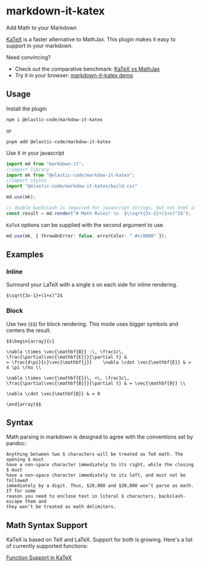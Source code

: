 # markdown-it-katex

Add Math to your Markdown

[KaTeX](https://github.com/Khan/KaTeX) is a faster alternative to MathJax. This plugin makes it easy to support in your markdown.

Need convincing?

- Check out the comparative benchmark: [KaTeX vs MathJax](https://jsperf.com/katex-vs-mathjax/42)
- Try it in your browser: [markdown-it-katex demo](http://waylonflinn.github.io/markdown-it-katex/)

## Usage

Install the plugin

```
npm i @elastic-code/markdow-it-katex
```
or
```
pnpm add @elastic-code/markdow-it-katex
```

Use it in your javascript

```ts
import md from "markdown-it";
//import library
import mk from "@elastic-code/markdow-it-katex";
//import styles
import "@elastic-code/markdow-it-katex/build.css"

md.use(mk);

// double backslash is required for javascript strings, but not html input
const result = md.render("# Math Rulez! \n  $\\sqrt{3x-1}+(1+x)^2$");
```

`KaTeX` options can be supplied with the second argument to use.

```ts
md.use(mk, { throwOnError: false, errorColor: " #cc0000" });
```

## Examples

### Inline

Surround your LaTeX with a single `$` on each side for inline rendering.

```
$\sqrt{3x-1}+(1+x)^2$
```

### Block

Use two (`$$`) for block rendering. This mode uses bigger symbols and centers
the result.

```
$$\begin{array}{c}

\nabla \times \vec{\mathbf{B}} -\, \frac1c\, \frac{\partial\vec{\mathbf{E}}}{\partial t} &
= \frac{4\pi}{c}\vec{\mathbf{j}}    \nabla \cdot \vec{\mathbf{E}} & = 4 \pi \rho \\

\nabla \times \vec{\mathbf{E}}\, +\, \frac1c\, \frac{\partial\vec{\mathbf{B}}}{\partial t} & = \vec{\mathbf{0}} \\

\nabla \cdot \vec{\mathbf{B}} & = 0

\end{array}$$
```

## Syntax

Math parsing in markdown is designed to agree with the conventions set by pandoc:

    Anything between two $ characters will be treated as TeX math. The opening $ must
    have a non-space character immediately to its right, while the closing $ must
    have a non-space character immediately to its left, and must not be followed
    immediately by a digit. Thus, $20,000 and $30,000 won’t parse as math. If for some
    reason you need to enclose text in literal $ characters, backslash-escape them and
    they won’t be treated as math delimiters.

## Math Syntax Support

KaTeX is based on TeX and LaTeX. Support for both is growing. Here's a list of
currently supported functions:

[Function Support in KaTeX](https://github.com/Khan/KaTeX/wiki/Function-Support-in-KaTeX)
